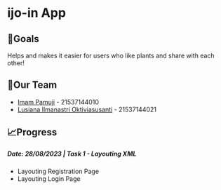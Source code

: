 # ijo-in App

## 🎯Goals
Helps and makes it easier for users who like plants and share with each other!

## 🤝Our Team
- [Imam Pamuji](https://github.com/imampamuji/) - 21537144010
- [Lusiana Ilmanastri Oktiviasusanti](https://github.com/lusiana05) - 21537144021


## 📈Progress
##### Date: 28/08/2023 | Task 1 - Layouting XML 
- Layouting Registration Page
- Layouting Login Page 
